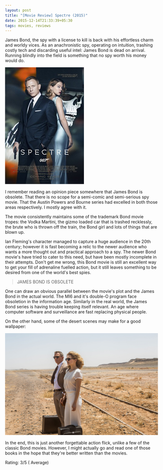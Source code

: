 ```yaml
---
layout: post
title: "[Movie Review] Spectre (2015)"
date: 2015-12-14T21:33:39+05:30
tags: movies, reviews
---
```


James Bond, the spy with a license to kill is back with his effortless charm and worldy vices.
As an anachronistic spy, operating on intuition, trashing costly tech and discarding useful intel: James Bond is dead on arrival.
Running blindly into the field is something that no spy worth his money would do.

![Spectre (2015)](/img/movie-poster-spectre-james-bond-2015.jpg 'Spectre (2015)')

I remember reading an opinion piece somewhere that James Bond is obsolete.
That there is no scope for a semi-comic and semi-serious spy movie.
That the Austin Powers and Bourne series had excelled in both those areas respectively.
I mostly agree with it.

The movie consistently maintains some of the trademark Bond movie tropes: the Vodka Martini, the gizmo loaded car that is trashed recklessly, the brute who is thrown off the train, the Bond girl and lots of things that are blown up.

Ian Fleming's character managed to capture a huge audience in the 20th century; however it is fast becoming a relic to the newer audience who wants a more thought out and practical approach to a spy.
The newer Bond movie's have tried to cater to this need, but have been mostly incomplete in their attempts.
Don't get me wrong, this Bond movie is still an excellent way to get your fill of adrenaline fuelled action, but it still leaves something to be desired from one of the world's best spies.

> JAMES BOND IS OBSOLETE

One can draw an obvious parallel between the movie's plot and the James Bond in the actual world.
The MI6 and it's double-O program face obsoletion in the information age.
Similarly in the real world, the James Bond series is having trouble keeping itself relevant.
An age where computer software and surveillance are fast replacing physical people.

On the other hand, some of the desert scenes may make for a good wallpaper:

![Spectre Desert Scene](/img/spectre-desert-scene.jpg 'Spectre Desert Scene')

In the end, this is just another forgettable action flick, unlike a few of the classic Bond movies.
However, I might actually go and read one of those books in the hope that they're better written than the movies.

Rating: 3/5 ( Average)
